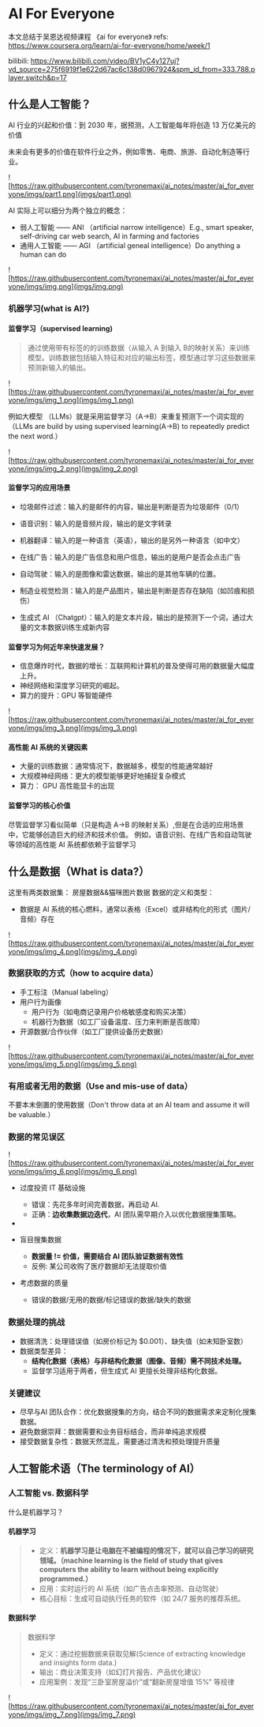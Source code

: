 # AI For Everyone
本文总结于吴恩达视频课程 《ai for everyone》
refs: https://www.coursera.org/learn/ai-for-everyone/home/week/1

bilibili: https://www.bilibili.com/video/BV1yC4y127uj?vd_source=275f6919f1e622d67ac6c138d0967924&spm_id_from=333.788.player.switch&p=17

## 什么是人工智能？
AI 行业的兴起和价值：到 2030 年，据预测，人工智能每年将创造 13 万亿美元的价值

未来会有更多的价值在软件行业之外，例如零售、电商、旅游、自动化制造等行业。

![https://raw.githubusercontent.com/tyronemaxi/ai_notes/master/ai_for_everyone/imgs/part1.png](imgs/part1.png)

AI 实际上可以细分为两个独立的概念：

- 弱人工智能 —— ANI （artificial narrow intelligence）E.g., smart speaker, self-driving car web search, AI in farming and factories
- 通用人工智能 —— AGI （artificial geneal intelligence）Do anything a human can do

![https://raw.githubusercontent.com/tyronemaxi/ai_notes/master/ai_for_everyone/imgs/img.png](imgs/img.png)

### 机器学习(what is AI?)

#### 监督学习（supervised learning)
> 通过使用带有标签的的训练数据（从输入 A 到输入 B的映射关系）来训练模型。训练数据包括输入特征和对应的输出标签，模型通过学习这些数据来预测新输入的输出。

![https://raw.githubusercontent.com/tyronemaxi/ai_notes/master/ai_for_everyone/imgs/img_1.png](imgs/img_1.png)

例如大模型 （LLMs）就是采用监督学习（A->B）来重复预测下一个词实现的（LLMs are build by using supervised learning(A->B) to repeatedly predict the next word.）

![https://raw.githubusercontent.com/tyronemaxi/ai_notes/master/ai_for_everyone/imgs/img_2.png](imgs/img_2.png)

#### 监督学习的应用场景
- 垃圾邮件过滤：输入的是邮件的内容，输出是判断是否为垃圾邮件（0/1）
- 语音识别：输入的是音频片段，输出的是文字转录
- 机器翻译：输入的是一种语言（英语），输出的是另外一种语言（如中文）
- 在线广告：输入的是广告信息和用户信息，输出的是用户是否会点击广告
- 自动驾驶：输入的是图像和雷达数据，输出的是其他车辆的位置。
- 制造业视觉检测：输入的是产品图片，输出是判断是否存在缺陷（如凹痕和损伤）

- 生成式 AI （Chatgpt）：输入的是文本片段，输出的是预测下一个词，通过大量的文本数据训练生成新内容

#### 监督学习为何近年来快速发展？
- 信息爆炸时代，数据的增长：互联网和计算机的普及使得可用的数据量大幅度上升。
- 神经网络和深度学习研究的崛起。
- 算力的提升：GPU 等智能硬件

![https://raw.githubusercontent.com/tyronemaxi/ai_notes/master/ai_for_everyone/imgs/img_3.png](imgs/img_3.png)

#### 高性能 AI 系统的关键因素
- 大量的训练数据：通常情况下，数据越多，模型的性能通常越好
- 大规模神经网络：更大的模型能够更好地捕捉复杂模式
- 算力： GPU 高性能显卡的出现

#### 监督学习的核心价值
尽管监督学习看似简单（只是构造 A->B 的映射关系）,但是在合适的应用场景中，它能够创造巨大的经济和技术价值。
例如，语音识别、在线广告和自动驾驶等领域的高性能 AI 系统都依赖于监督学习


## 什么是数据（What is data?）
这里有两类数据集：
房屋数据&&猫咪图片数据
数据的定义和类型：
- 数据是 AI 系统的核心燃料，通常以表格（Excel）或非结构化的形式（图片/音频）存在


![https://raw.githubusercontent.com/tyronemaxi/ai_notes/master/ai_for_everyone/imgs/img_4.png](imgs/img_4.png)

### 数据获取的方式（how to acquire data）
- 手工标注（Manual labeling）
- 用户行为画像
  - 用户行为（如电商记录用户价格敏感度和购买决策）
  - 机器行为数据（如工厂设备温度、压力来判断是否故障）
- 开源数据/合作伙伴（如工厂提供设备历史数据）

![https://raw.githubusercontent.com/tyronemaxi/ai_notes/master/ai_for_everyone/imgs/img_5.png](imgs/img_5.png)

### 有用或者无用的数据（Use and mis-use of data）
不要本末倒置的使用数据（Don't throw data at an AI team and assume it will be valuable.）

### 数据的常见误区
![https://raw.githubusercontent.com/tyronemaxi/ai_notes/master/ai_for_everyone/imgs/img_6.png](imgs/img_6.png)

- 过度投资 IT 基础设施
  - 错误：先花多年时间完善数据，再启动 AI.
  - 正确：**边收集数据边迭代**，AI 团队需早期介入以优化数据搜集策略。
- 
- 盲目搜集数据
  - **数据量 != 价值，需要结合 AI 团队验证数据有效性**
  - 反例: 某公司收购了医疗数据却无法提取价值

- 考虑数据的质量
  - 错误的数据/无用的数据/标记错误的数据/缺失的数据

### 数据处理的挑战

- 数据清洗：处理错误值（如房价标记为 $0.001）、缺失值（如未知卧室数）
- 数据类型差异：
  - **结构化数据（表格）与非结构化数据（图像、音频）需不同技术处理。**
  - 监督学习适用于两者，但生成式 AI 更擅长处理非结构化数据。

### 关键建议

- 尽早与AI 团队合作：优化数据搜集的方向，结合不同的数据需求来定制化搜集数据。
- 避免数据崇拜：数据需要和业务目标结合，而非单纯追求规模
- 接受数据复杂性：数据天然混乱，需要通过清洗和预处理提升质量

## 人工智能术语（The terminology of AI）

### 人工智能 vs. 数据科学
什么是机器学习？

#### 机器学习
> - 定义：**机器学习是让电脑在不被编程的情况下，就可以自己学习的研究领域。（machine learning is the field of study
> that gives computers the ability to learn without being explicitly programmed.）**
> - 应用：实时运行的 AI 系统（如广告点击率预测、自动驾驶）
> - 核心目标：生成可自动执行任务的软件（如 24/7 服务的推荐系统。

#### 数据科学
> 数据科学
> - 定义：通过挖掘数据来获取见解(Science of extracting knowledge and insights form data.)
> - 输出：商业决策支持（如幻灯片报告、产品优化建议）
> - 应用案例：发现“三卧室房屋溢价”或“翻新房屋增值 15%” 等规律

![https://raw.githubusercontent.com/tyronemaxi/ai_notes/master/ai_for_everyone/imgs/img_7.png](imgs/img_7.png)





